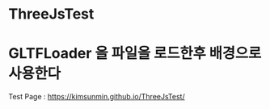 # ThreeJsTest
# GLTFLoader 을 파일을 로드한후 배경으로 사용한다 

Test Page : https://kimsunmin.github.io/ThreeJsTest/   
 
 
 
 
 
 
 
 
 
 
 
 
 
 
 
 
 
 
